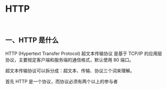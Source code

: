 
# HTTP

<br>

## 一、HTTP 是什么

HTTP (Hypertext Transfer Protocol) 超文本传输协议 是基于 TCP/IP 的应用层协议，主要规定客户端和服务端的通信格式，默认使用 80 端口。

超文本传输协议可以拆分成：超文本、传输、协议三个词来理解。

首先 HTTP 是一个协议，而协议必须有两个以上的参与者

<br>



<br>


<br>

<br>


<br>


<br>


<br>